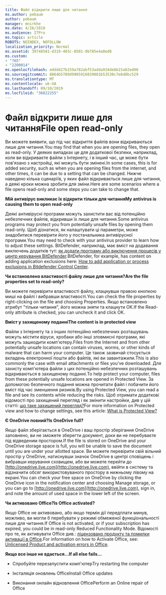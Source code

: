 ```yaml
---
title: Файл відкрити лише для читання
ms.author: pebaum
author: pebaum
manager: mnirkhe
ms.date: 4/26/2018
ms.audience: ITPro
ms.topic: article
ROBOTS: NOINDEX, NOFOLLOW
localization_priority: Normal
ms.assetid: 39748581-d319-403c-8501-9b785e4a0ed8
ms.custom:
- "765"
- "2200014"
ms.openlocfilehash: eddd427b159a782abf53adda934de8b15a02ed00
ms.sourcegitcommit: 8864b5789d9905916039081b53530c7e6d8bc529
ms.translationtype: MT
ms.contentlocale: uk-UA
ms.lasthandoff: 09/10/2019
ms.locfileid: "36822255"
---
```

# <a name="file-open-read-only"></a><span data-ttu-id="993ea-102">Файл відкрити лише для читання</span><span class="sxs-lookup"><span data-stu-id="993ea-102">File open read-only</span></span>

<span data-ttu-id="993ea-103">Ви можете виявити, що під час відкриття файлів вони відкриваються лише для читання.</span><span class="sxs-lookup"><span data-stu-id="993ea-103">You may find that when you are opening files, they open as read-only.</span></span> <span data-ttu-id="993ea-104">У деяких випадках це для додаткової безпеки, наприклад, коли ви відкриваєте файли з Інтернету, і в інший час, це може бути пов'язано з настройці, які можуть бути змінені.</span><span class="sxs-lookup"><span data-stu-id="993ea-104">In some cases, this is for added security, such as when you are opening files from the internet, and other times, it can be due to a setting that can be changed.</span></span> <span data-ttu-id="993ea-105">Нижче наведено кілька сценаріїв, у яких файл відкривається лише для читання, а деякі кроки можна зробити для зміни.</span><span class="sxs-lookup"><span data-stu-id="993ea-105">Here are some scenarios where a file opens read-only and some steps you can take to change that.</span></span>
  
 <span data-ttu-id="993ea-106">**Мій антивірус викликає їх відкрити тільки для читання**</span><span class="sxs-lookup"><span data-stu-id="993ea-106">**My antivirus is causing them to open read-only**</span></span>
  
<span data-ttu-id="993ea-107">Деякі антивірусні програми можуть захистити вас від потенційно небезпечних файлів, відкривши їх лише для читання.</span><span class="sxs-lookup"><span data-stu-id="993ea-107">Some antivirus programs may protect you from potentially unsafe files by opening them read-only.</span></span> <span data-ttu-id="993ea-108">Щоб дізнатися, як налаштувати ці параметри, може знадобитися перевірити його у постачальника антивірусної програми.</span><span class="sxs-lookup"><span data-stu-id="993ea-108">You may need to check with your antivirus provider to learn how to adjust these settings.</span></span> <span data-ttu-id="993ea-109">BitDefender, наприклад, має вміст на додавання виключень додатків тут: [як додати програму або виключення процесів у центр керування BitDefender](https://aka.ms/AA6098i).</span><span class="sxs-lookup"><span data-stu-id="993ea-109">BitDefender, for example, has content on adding application exclusions here: [How to add application or process exclusions in Bitdefender Control Center](https://aka.ms/AA6098i).</span></span>
  
 <span data-ttu-id="993ea-110">**Чи встановлено властивості файлу лише для читання?**</span><span class="sxs-lookup"><span data-stu-id="993ea-110">**Are the file properties set to read-only?**</span></span>
  
<span data-ttu-id="993ea-111">Ви можете перевірити властивості файлу, клацнувши правою кнопкою миші на файлі і вибравши властивості.</span><span class="sxs-lookup"><span data-stu-id="993ea-111">You can check the file properties by right-clicking on the file and choosing Properties.</span></span> <span data-ttu-id="993ea-112">Якщо встановлено атрибут "тільки читання", його можна зняти та клацнути OK.</span><span class="sxs-lookup"><span data-stu-id="993ea-112">If the Read-only attribute is checked, you can uncheck it and click OK.</span></span>
  
 <span data-ttu-id="993ea-113">**Вміст у захищеному поданні**</span><span class="sxs-lookup"><span data-stu-id="993ea-113">**The content is in protected view**</span></span>
  
<span data-ttu-id="993ea-114">Файли з Інтернету та з інших потенційно небезпечних розташувань можуть містити віруси, хробаки або інші зловмисні програми, які можуть зашкодити комп'ютеру.</span><span class="sxs-lookup"><span data-stu-id="993ea-114">Files from the Internet and from other potentially unsafe locations can contain viruses, worms, or other kinds of malware that can harm your computer.</span></span> <span data-ttu-id="993ea-115">Це також зазвичай стосується вкладень електронної пошти або файлів, які ви завантажили.</span><span class="sxs-lookup"><span data-stu-id="993ea-115">This is also commonly the case with email attachments or files you've downloaded.</span></span> <span data-ttu-id="993ea-116">Для захисту комп'ютера файли з цих потенційно небезпечних розташувань відкриваються в захищеному поданні.</span><span class="sxs-lookup"><span data-stu-id="993ea-116">To help protect your computer, files from these potentially unsafe locations are opened in Protected View.</span></span> <span data-ttu-id="993ea-117">За допомогою безпечного подання можна прочитати файл і побачити його вміст під час зменшення ризиків.</span><span class="sxs-lookup"><span data-stu-id="993ea-117">By using Protected View, you can read a file and see its contents while reducing the risks.</span></span> <span data-ttu-id="993ea-118">Щоб отримати додаткові відомості про захищений перегляд і як змінити настройки, див у цій статті: [що таке захищений перегляд?](https://support.office.com/article/d6f09ac7-e6b9-4495-8e43-2bbcdbcb6653)</span><span class="sxs-lookup"><span data-stu-id="993ea-118">For more information on Protected view and how to change settings, see this article: [What is Protected View?](https://support.office.com/article/d6f09ac7-e6b9-4495-8e43-2bbcdbcb6653)</span></span>
  
 <span data-ttu-id="993ea-119">**Є OneDrive повний?**</span><span class="sxs-lookup"><span data-stu-id="993ea-119">**Is OneDrive full?**</span></span>
  
<span data-ttu-id="993ea-120">Якщо файл зберігається в OneDrive і ваш простір зберігання OneDrive заповнено, ви не зможете зберегти документ, доки ви не перебуваєте під відведеним простором.</span><span class="sxs-lookup"><span data-stu-id="993ea-120">If the file is stored on OneDrive and your OneDrive storage space is full, you will be unable to save the document until you are under your allotted space.</span></span> <span data-ttu-id="993ea-121">Ви можете перевірити свій вільний простір у OneDrive, натиснувши значок OneDrive в центрі сповіщень і вибравши керування сховищем, або ви можете перейти до [http://onedrive.live.com](http://onedrive.live.com), ввійти в систему та відзначити обсяг використовуваного простору в нижньому лівому на екрані.</span><span class="sxs-lookup"><span data-stu-id="993ea-121">You can check your free space on OneDrive by clicking the OneDrive icon in the notification center and choosing Manage storage, or you can go to [http://onedrive.live.com](http://onedrive.live.com), sign in, and note the amount of used space in the lower left of the screen.</span></span>
  
 <span data-ttu-id="993ea-122">**Чи активовано Office?**</span><span class="sxs-lookup"><span data-stu-id="993ea-122">**Is Office activated?**</span></span>
  
<span data-ttu-id="993ea-123">Якщо Office не активовано, або якщо термін дії передплати минув, можливо, ви могли б перебувати у режимі обмеженої функціональності лише для читання.</span><span class="sxs-lookup"><span data-stu-id="993ea-123">If Office is not activated, or if your subscription has expired, you could be in read-only Reduced Functionality Mode.</span></span> <span data-ttu-id="993ea-124">Відомості про те, як активувати Office див.: [ліцензовано продукту та помилки активації в Office](https://support.office.com/article/0d23d3c0-c19c-4b2f-9845-5344fedc4380).</span><span class="sxs-lookup"><span data-stu-id="993ea-124">For information on how to Activate Office, see: [Unlicensed Product and activation errors in Office](https://support.office.com/article/0d23d3c0-c19c-4b2f-9845-5344fedc4380).</span></span>
  
 <span data-ttu-id="993ea-125">**Якщо все інше не вдається...**</span><span class="sxs-lookup"><span data-stu-id="993ea-125">**If all else fails...**</span></span>
  
- <span data-ttu-id="993ea-126">Спробуйте перезапустити комп'ютер</span><span class="sxs-lookup"><span data-stu-id="993ea-126">Try restarting the computer</span></span>
    
- <span data-ttu-id="993ea-127">Інсталяція оновлень Office</span><span class="sxs-lookup"><span data-stu-id="993ea-127">Install Office updates</span></span>
    
- <span data-ttu-id="993ea-128">Виконання онлайн відновлення Office</span><span class="sxs-lookup"><span data-stu-id="993ea-128">Perform an Online repair of Office</span></span>
    

